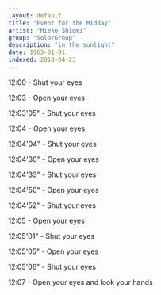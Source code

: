 ```yaml
---
layout: default
title: "Event for the Midday"
artist: "Mieko Shiomi"
group: "Solo/Group"
description: "in the sunlight"
date: 1963-01-01
indexed: 2018-04-23
---
```

12:00 - Shut your eyes

12:03 - Open your eyes

12:03'05" - Shut your eyes

12:04 - Open your eyes

12:04'04" - Shut your eyes

12:04'30" - Open your eyes

12:04'33" - Shut your eyes

12:04'50" - Open your eyes

12:04'52" - Shut your eyes

12:05 - Open your eyes

12:05'01" - Shut your eyes

12:05'05" - Open your eyes

12:05'06" - Shut your eyes

12:07 - Open your eyes and look your hands
